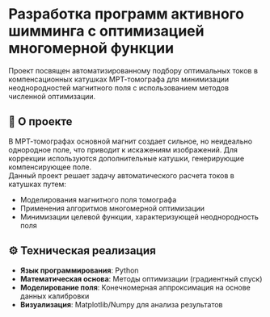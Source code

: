 # Разработка программ активного шимминга с оптимизацией многомерной функции

Проект посвящен автоматизированному подбору оптимальных токов в компенсационных катушках МРТ-томографа для минимизации неоднородностей магнитного поля с использованием методов численной оптимизации.

## 📌 О проекте
В МРТ-томографах основной магнит создает сильное, но неидеально однородное поле, что приводит к искажениям изображений. Для коррекции используются дополнительные катушки, генерирующие компенсирующее поле.  
Данный проект решает задачу автоматического расчета токов в катушках путем:
- Моделирования магнитного поля томографа
- Применения алгоритмов многомерной оптимизации
- Минимизации целевой функции, характеризующей неоднородность поля

## ⚙️ Техническая реализация
- **Язык программирования**: Python
- **Математическая основа**: Методы оптимизации (градиентный спуск)
- **Моделирование поля**: Конечномерная аппроксимация на основе данных калибровки
- **Визуализация**: Matplotlib/Numpy для анализа результатов

